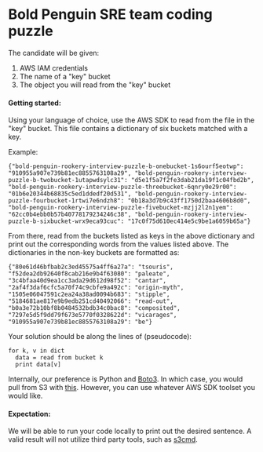 # Bold Penguin SRE team coding puzzle

The candidate will be given:
1. AWS IAM credentials
2. The name of a "key" bucket
3. The object you will read from the "key" bucket

#### Getting started:
Using your language of choice, use the AWS SDK to read from the file in the "key" bucket. This file contains a dictionary of six buckets matched with a key.

Example:
```
{"bold-penguin-rookery-interview-puzzle-b-onebucket-1s6ourf5eotwp": "910955a907e739b81ec8855763108a29", "bold-penguin-rookery-interview-puzzle-b-twobucket-1utapwdsylc31": "d5e1f5a7f2fe3dab21da19f1c04fbd2b", "bold-penguin-rookery-interview-puzzle-threebucket-6qnry0e29r00": "01b6e20344b68835c5ed1ddedf20d531", "bold-penguin-rookery-interview-puzzle-fourbucket-1rtwi7e6ndzh8": "0b18a3d7b9c43ff1750d2baa4606b8d0", "bold-penguin-rookery-interview-puzzle-fivebucket-mzjj2l2n1yem": "62cc0b4ebb0b57b40778179234246c38", "bold-penguin-rookery-interview-puzzle-b-sixbucket-wrx9eca93cuc": "17c0f75d610ec414e5c9be1a6059b65a"}
```

From there, read from the buckets listed as keys in the above dictionary and print out the corresponding words from the values listed above. The dictionaries in the non-key buckets are formatted as:

```
{"80e61d46bfbab2c3ed45575a4ff6a27a": "tsouris", "f52dea2db92640f8cab216e9b4f63080": "paleate", "3c4bfaa40d9ea1cc3ada29d612d98f52": "cantar", "2af4f3daf6cfc5a70f74c9cbfe9a492c": "origin-myth", "1505e06047591c2ea24a38ad0094b683": "stipple", "5184681ae817e9b9edb251cd40492066": "read-out", "b0a3e72b10bf8b0484532bdb34c0bac8": "composited", "7297e5d5f9dd79f673e5770f0328622d": "vicarages", "910955a907e739b81ec8855763108a29": "be"}
```

Your solution should be along the lines of (pseudocode):

```
for k, v in dict
  data = read from bucket k
  print data[v]
```

Internally, our preference is Python and [Boto3](https://boto3.amazonaws.com/v1/documentation/api/latest/index.html "Boto3"). In which case, you would pull from S3 with [this](https://boto3.amazonaws.com/v1/documentation/api/latest/reference/services/s3.html#S3.Client.get_object). However, you can use whatever AWS SDK toolset you would like.


#### Expectation:
We will be able to run your code locally to print out the desired sentence. A valid result will not utilize third party tools, such as [s3cmd](https://s3tools.org/s3cmd "s3cmd").
